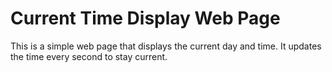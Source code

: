 # Current Time Display Web Page

This is a simple web page that displays the current day and time. It updates the time every second to stay current.
